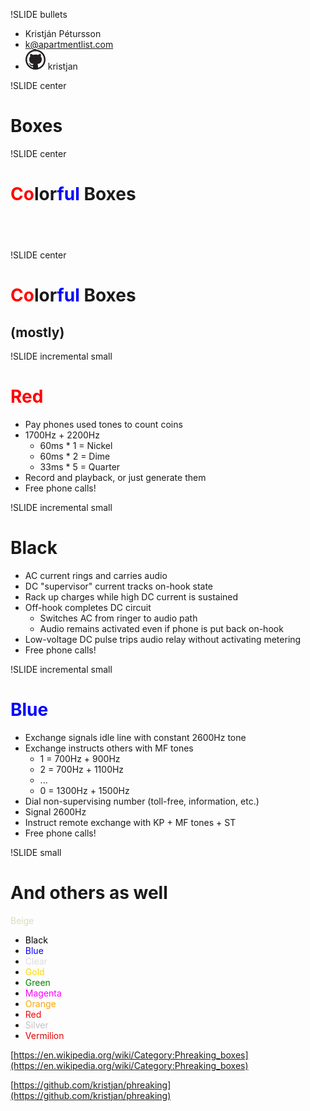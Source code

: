!SLIDE bullets

- Kristján Pétursson
- k@apartmentlist.com
- ![](images/octocat.png)
  kristjan

!SLIDE center

# Boxes

!SLIDE center

# <font color="red">Co</font>lor<font color="blue">ful</font> Boxes
## <font color="white">.</font>

!SLIDE center

# <font color="red">Co</font>lor<font color="blue">ful</font> Boxes
## (mostly)

!SLIDE incremental small

# <font color="red">Red</font>

- Pay phones used tones to count coins
- 1700Hz + 2200Hz
    - 60ms * 1 = Nickel
    - 60ms * 2 = Dime
    - 33ms * 5 = Quarter
- Record and playback, or just generate them
- Free phone calls!

!SLIDE incremental small

# Black

- AC current rings and carries audio
- DC "supervisor" current tracks on-hook state
- Rack up charges while high DC current is sustained
- Off-hook completes DC circuit
    - Switches AC from ringer to audio path
    - Audio remains activated even if phone is put back on-hook
- Low-voltage DC pulse trips audio relay without activating metering
- Free phone calls!

!SLIDE incremental small

# <font color="blue">Blue</font>

- Exchange signals idle line with constant 2600Hz tone
- Exchange instructs others with MF tones
    - 1 = 700Hz + 900Hz
    - 2 = 700Hz + 1100Hz
    - ...
    - 0 = 1300Hz + 1500Hz
- Dial non-supervising number (toll-free, information, etc.)
- Signal 2600Hz
- Instruct remote exchange with KP + MF tones + ST
- Free phone calls!

!SLIDE small

# And others as well

<font color="#DDB">Beige</font>
- <font color="Black">Black</font>
- <font color="Blue">Blue</font>
- <font color="#DDD">Clear</font>
- <font color="Gold">Gold</font>
- <font color="Green">Green</font>
- <font color="Magenta">Magenta</font>
- <font color="Orange">Orange</font>
- <font color="Red">Red</font>
- <font color="Silver">Silver</font>
- <font color="Vermilion">Vermilion</font>

[https://en.wikipedia.org/wiki/Category:Phreaking_boxes](https://en.wikipedia.org/wiki/Category:Phreaking_boxes)

[https://github.com/kristjan/phreaking](https://github.com/kristjan/phreaking)

